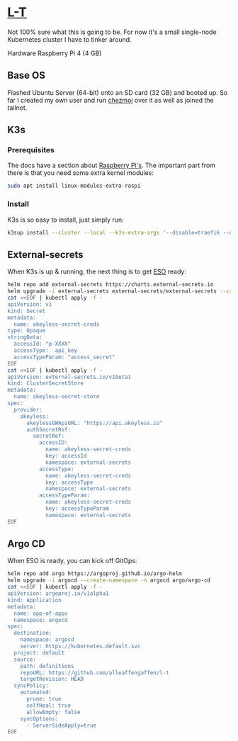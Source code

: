 # [L-T](https://pixar.fandom.com/wiki/L-T)

Not 100% sure what this is going to be. For now it's a small single-node Kubernetes cluster I have to tinker around.

Hardware Raspberry Pi 4 (4 GB) 

## Base OS

Flashed Ubuntu Server (64-bit) onto an SD card (32 GB) and booted up. So far I created my own user and run [chezmoi](https://chezmoi.io) over it as well as joined the tailnet.

## K3s

### Prerequisites

The docs have a section about [Raspberry Pi's](https://docs.k3s.io/advanced#raspberry-pi). The important part from there is that you need some extra kernel modules:

```bash
sudo apt install linux-modules-extra-raspi
```

### Install

K3s is so easy to install, just simply run:

```bash
k3sup install --cluster --local --k3s-extra-args '--disable=traefik --disable=servicelb'
```

## External-secrets

When K3s is up & running, the next thing is to get [ESO](https://external-secrets.io) ready:

```bash
helm repo add external-secrets https://charts.external-secrets.io
helm upgrade -i external-secrets external-secrets/external-secrets --create-namespace -n external-secrets
cat <<EOF | kubectl apply -f -
apiVersion: v1
kind: Secret
metadata:
  name: akeyless-secret-creds
type: Opaque
stringData:
  accessId: "p-XXXX"
  accessType:  api_key
  accessTypeParam: "access_secret"
EOF
cat <<EOF | kubectl apply -f -
apiVersion: external-secrets.io/v1beta1
kind: ClusterSecretStore
metadata:
  name: akeyless-secret-store
spec:
  provider:
    akeyless:
      akeylessGWApiURL: "https://api.akeyless.io"
      authSecretRef:
        secretRef:
          accessID:
            name: akeyless-secret-creds
            key: accessId
            namespace: external-secrets
          accessType:
            name: akeyless-secret-creds
            key: accessType
            namespace: external-secrets
          accessTypeParam:
            name: akeyless-secret-creds
            key: accessTypeParam
            namespace: external-secrets
EOF
```

## Argo CD

When ESO is ready, you can kick off GitOps:

```bash
helm repo add argo https://argoproj.github.io/argo-helm
helm upgrade -i argocd --create-namespace -n argocd argo/argo-cd
cat <<EOF | kubectl apply -f -
apiVersion: argoproj.io/v1alpha1
kind: Application
metadata:
  name: app-of-apps
  namespace: argocd
spec:
  destination:
    namespace: argocd
    server: https://kubernetes.default.svc
  project: default
  source:
    path: definitions
    repoURL: https://github.com/alleaffengaffen/l-t
    targetRevision: HEAD
  syncPolicy:
    automated:
      prune: true 
      selfHeal: true 
      allowEmpty: false 
    syncOptions:
      - ServerSideApply=true
EOF
```